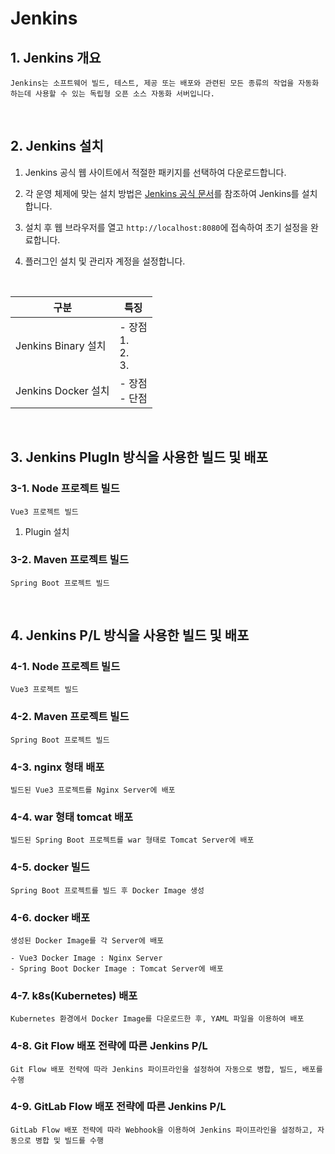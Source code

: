 # Jenkins 

## 1. Jenkins 개요
```
Jenkins는 소프트웨어 빌드, 테스트, 제공 또는 배포와 관련된 모든 종류의 작업을 자동화하는데 사용할 수 있는 독립형 오픈 소스 자동화 서버입니다.

```  
<br/>

## 2. Jenkins 설치

1. Jenkins 공식 웹 사이트에서 적절한 패키지를 선택하여 다운로드합니다.

2. 각 운영 체제에 맞는 설치 방법은 [Jenkins 공식 문서](https://www.jenkins.io/doc/book/installing/)를 참조하여 Jenkins를 설치합니다.

3. 설치 후 웹 브라우저를 열고 `http://localhost:8080`에 접속하여 초기 설정을 완료합니다.

4. 플러그인 설치 및 관리자 계정을 설정합니다.

<br>

| 구분 | 특징 |
|---|---|
| Jenkins Binary 설치 | - 장점 <br> 1. <br> 2. <br> 3.|
| Jenkins Docker 설치 | - 장점 <br> - 단점 <br> |

<br/>

## 3. Jenkins PlugIn 방식을 사용한 빌드 및 배포

### 3-1. Node 프로젝트 빌드

```
Vue3 프로젝트 빌드
```
1. Plugin 설치

### 3-2. Maven 프로젝트 빌드

```
Spring Boot 프로젝트 빌드
```

<br/>

## 4. Jenkins P/L 방식을 사용한 빌드 및 배포

### 4-1. Node 프로젝트 빌드

```
Vue3 프로젝트 빌드
```

### 4-2. Maven 프로젝트 빌드

```
Spring Boot 프로젝트 빌드
```

### 4-3. nginx 형태 배포

```
빌드된 Vue3 프로젝트를 Nginx Server에 배포
```

### 4-4. war 형태 tomcat 배포

```
빌드된 Spring Boot 프로젝트를 war 형태로 Tomcat Server에 배포
```

### 4-5. docker 빌드

```
Spring Boot 프로젝트를 빌드 후 Docker Image 생성
```

### 4-6. docker 배포

```
생성된 Docker Image를 각 Server에 배포

- Vue3 Docker Image : Nginx Server
- Spring Boot Docker Image : Tomcat Server에 배포
```

### 4-7. k8s(Kubernetes) 배포

```
Kubernetes 환경에서 Docker Image를 다운로드한 후, YAML 파일을 이용하여 배포
```

### 4-8. Git Flow 배포 전략에 따른 Jenkins P/L

```
Git Flow 배포 전략에 따라 Jenkins 파이프라인을 설정하여 자동으로 병합, 빌드, 배포를 수행
```

### 4-9. GitLab Flow 배포 전략에 따른 Jenkins P/L

```
GitLab Flow 배포 전략에 따라 Webhook을 이용하여 Jenkins 파이프라인을 설정하고, 자동으로 병합 및 빌드를 수행
```
